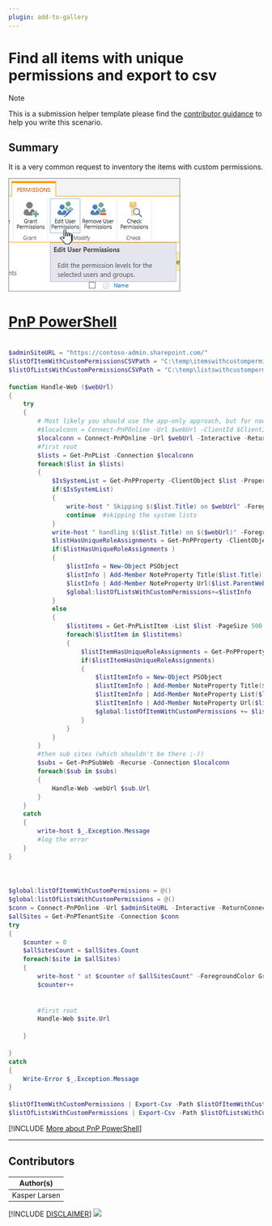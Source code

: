 ```yaml
---
plugin: add-to-gallery
---
```


# Find all items with unique permissions and export to csv

> [!Note]
> This is a submission helper template please find the [contributor guidance](/docfx/contribute.md) to help you write this scenario.

## Summary

It is a very common request to inventory the items with custom permissions.

![Example Screenshot](assets/example.png)


# [PnP PowerShell](#tab/pnpps)

```powershell

$adminSiteURL = "https://contoso-admin.sharepoint.com/"
$listOfItemWithCustomPermissionsCSVPath = "C:\temp\itemswithcustompermissions.csv"
$listOfListsWithCustomPermissionsCSVPath = "C:\temp\listswithcustompermissions.csv"

function Handle-Web ($webUrl)
{
    try 
    {
        # Most likely you should use the app-only approach, but for now I'm using the interactive approach
        #$localconn = Connect-PnPOnline -Url $webUrl -ClientId $ClientId -thumbprint $thumbprint -Tenant $TenantName -ReturnConnection -erroraction stop
        $localconn = Connect-PnPOnline -Url $webUrl -Interactive -ReturnConnection
        #first root
        $lists = Get-PnPList -Connection $localconn
        foreach($list in $lists)
        {
            $IsSystemList = Get-PnPProperty -ClientObject $list -Property IsSystemList -Connection $localconn
            if($IsSystemList)
            {
                write-host " Skipping $($list.Title) on $webUrl" -ForegroundColor Yellow
                continue  #skipping the system lists
            }
            write-host " handling $($list.Title) on $($webUrl)" -ForegroundColor Blue
            $listHasUniqueRoleAssignments = Get-PnPProperty -ClientObject $list -Property "HasUniqueRoleAssignments" -Connection $localconn
            if($listHasUniqueRoleAssignments )
            {
                $listInfo = New-Object PSObject
                $listInfo | Add-Member NoteProperty Title($list.Title) 
                $listInfo | Add-Member NoteProperty Url($list.ParentWebUrl) 
                $global:listOfListsWithCustomPermissions+=$listInfo
            }
            else
            {
                $listitems = Get-PnPListItem -List $list -PageSize 500 -Connection $localconn
                foreach($listItem in $listitems)
                {
                    $listItemHasUniqueRoleAssignments = Get-PnPProperty -ClientObject $listItem -Property HasUniqueRoleAssignments -Connection $localconn
                    if($listItemHasUniqueRoleAssignments)
                    {
                        $listItemInfo = New-Object PSObject
                        $listItemInfo | Add-Member NoteProperty Title($listItem["FileLeafRef"]) 
                        $listItemInfo | Add-Member NoteProperty List($list.Title)
                        $listItemInfo | Add-Member NoteProperty Url($list.ParentWebUrl)
                        $global:listOfItemWithCustomPermissions += $listItemInfo
                    }
                }
            }
        }  
        #then sub sites (which shouldn't be there ;-))
        $subs = Get-PnPSubWeb -Recurse -Connection $localconn
        foreach($sub in $subs)
        {
            Handle-Web -webUrl $sub.Url
        }      
    }
    catch 
    {
        write-host $_.Exception.Message
        #log the error
    }    
}



$global:listOfItemWithCustomPermissions = @()    
$global:listOfListsWithCustomPermissions = @()
$conn = Connect-PnPOnline -Url $adminSiteURL -Interactive -ReturnConnection
$allSites = Get-PnPTenantSite -Connection $conn
try 
{
    $counter = 0
    $allSitesCount = $allSites.Count
    foreach($site in $allSites)
    {
        write-host " at $counter of $allSitesCount" -ForegroundColor Green 
        $counter++
        
              
        #first root
        Handle-Web $site.Url
        
    }
        
}
catch 
{
    Write-Error $_.Exception.Message    
}

$listOfItemWithCustomPermissions | Export-Csv -Path $listOfItemWithCustomPermissionsCSVPath -Force -Encoding utf8BOM -Delimiter "|"
$listOfListsWithCustomPermissions | Export-Csv -Path $listOfListsWithCustomPermissionsCSVPath -Force -Encoding utf8BOM -Delimiter "|"

```
[!INCLUDE [More about PnP PowerShell](../../docfx/includes/MORE-PNPPS.md)]
***


## Contributors

| Author(s) |
|-----------|
| Kasper Larsen |

[!INCLUDE [DISCLAIMER](../../docfx/includes/DISCLAIMER.md)]
<img src="https://m365-visitor-stats.azurewebsites.net/script-samples/scripts/spo-get-items-with-custom-permissions" aria-hidden="true" />
